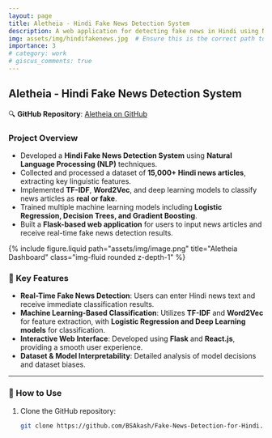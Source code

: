 ```yaml
---
layout: page
title: Aletheia - Hindi Fake News Detection System
description: A web application for detecting fake news in Hindi using NLP techniques.
img: assets/img/hindifakenews.jpg  # Ensure this is the correct path to the uploaded image
importance: 3
# category: work
# giscus_comments: true
---
```


## Aletheia - Hindi Fake News Detection System

🔍 **GitHub Repository**: [Aletheia on GitHub](https://github.com/BSAkash/Fake-News-Detection-for-Hindi)

### Project Overview
- Developed a **Hindi Fake News Detection System** using **Natural Language Processing (NLP)** techniques.
- Collected and processed a dataset of **15,000+ Hindi news articles**, extracting key linguistic features.
- Implemented **TF-IDF**, **Word2Vec**, and deep learning models to classify news articles as **real or fake**.
- Trained multiple machine learning models including **Logistic Regression, Decision Trees, and Gradient Boosting**.
- Built a **Flask-based web application** for users to input news articles and receive real-time fake news detection results.

<div class="row justify-content-sm-center">
  <div class="col-sm-8 mt-3 mt-md-0">
    {% include figure.liquid 
      path="assets/img/image.png" 
      title="Aletheia Dashboard" 
      class="img-fluid rounded z-depth-1" 
    %}
  </div>
</div>

### 🔹 Key Features
- **Real-Time Fake News Detection**: Users can enter Hindi news text and receive immediate classification results.
- **Machine Learning-Based Classification**: Utilizes **TF-IDF** and **Word2Vec** for feature extraction, with **Logistic Regression and Deep Learning models** for classification.
- **Interactive Web Interface**: Developed using **Flask** and **React.js**, providing a smooth user experience.
- **Dataset & Model Interpretability**: Detailed analysis of model decisions and dataset biases.

---

### 🚀 How to Use
1. Clone the GitHub repository:
   ```sh
   git clone https://github.com/BSAkash/Fake-News-Detection-for-Hindi.git

